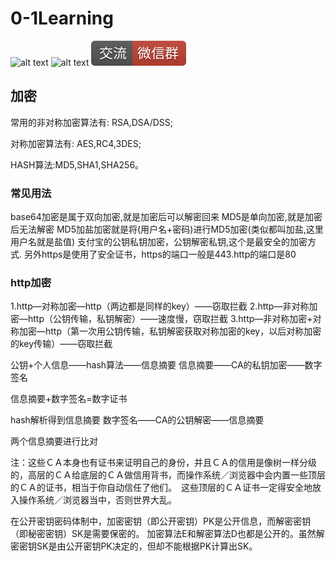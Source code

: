 # 0-1Learning

![alt text](../../static/common/svg/luoxiaosheng.svg "公众号")
![alt text](../../static/common/svg/luoxiaosheng_learning.svg "学习")
![alt text](../../static/common/svg/luoxiaosheng_wechat.svg "微信")


## 加密
常用的非对称加密算法有: RSA,DSA/DSS; 

对称加密算法有: AES,RC4,3DES; 

HASH算法:MD5,SHA1,SHA256。

### 常见用法
base64加密是属于双向加密,就是加密后可以解密回来
MD5是单向加密,就是加密后无法解密
MD5加盐加密就是将(用户名+密码)进行MD5加密(类似都叫加盐,这里用户名就是盐值)
支付宝的公钥私钥加密，公钥解密私钥,这个是最安全的加密方式.
另外https是使用了安全证书，https的端口一般是443.http的端口是80

### http加密
1.http—对称加密—http（两边都是同样的key）——窃取拦截
2.http—非对称加密—http（公钥传输，私钥解密）——速度慢，窃取拦截
3.http—非对称加密+对称加密—http（第一次用公钥传输，私钥解密获取对称加密的key，以后对称加密的key传输）——窃取拦截

公钥+个人信息——hash算法——信息摘要
信息摘要——CA的私钥加密——数字签名

信息摘要+数字签名=数字证书

hash解析得到信息摘要
数字签名——CA的公钥解密——信息摘要

两个信息摘要进行比对

注：这些ＣＡ本身也有证书来证明自己的身份，并且ＣＡ的信用是像树一样分级的，高层的ＣＡ给底层的ＣＡ做信用背书，而操作系统／浏览器中会内置一些顶层的ＣＡ的证书，相当于你自动信任了他们。　这些顶层的ＣＡ证书一定得安全地放入操作系统／浏览器当中，否则世界大乱。



在公开密钥密码体制中，加密密钥（即公开密钥）PK是公开信息，而解密密钥（即秘密密钥）SK是需要保密的。
加密算法E和解密算法D也都是公开的。虽然解密密钥SK是由公开密钥PK决定的，但却不能根据PK计算出SK。